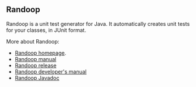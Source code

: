 ## Randoop

Randoop is a unit test generator for Java.
It automatically creates unit tests for your classes, in JUnit format.

More about Randoop:

* [Randoop homepage](https://randoop.github.io/randoop/).
* [Randoop manual](https://randoop.github.io/randoop/manual/index.html)
* [Randoop release](https://github.com/randoop/randoop/releases/latest)
* [Randoop developer's manual](https://randoop.github.io/randoop/manual/dev.html)
* [Randoop Javadoc](https://randoop.github.io/randoop/api/)
